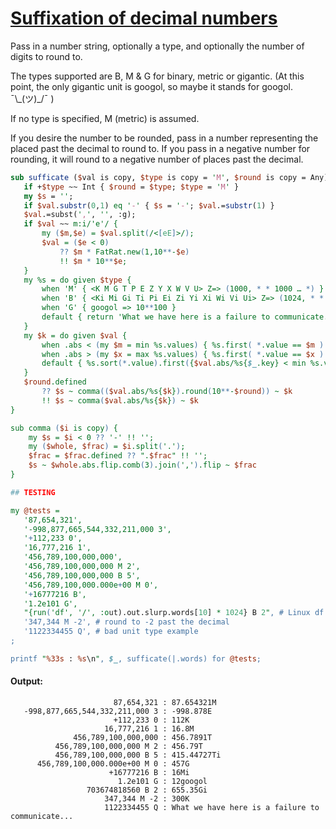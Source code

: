 [1]: https://rosettacode.org/wiki/Suffixation_of_decimal_numbers

# [Suffixation of decimal numbers][1]





Pass in a number string, optionally a type, and optionally the number of digits to round to.



The types supported are B, M &amp; G for binary, metric or gigantic. (At this point, the only gigantic unit is googol, so maybe it stands for googol. ¯\\_(ツ)\_/¯ )



If no type is specified, M (metric) is assumed.



If you desire the number to be rounded, pass in a number representing the placed past the decimal to round to. If you pass in a negative number for rounding, it will round to a negative number of places past the decimal.

```perl
sub sufficate ($val is copy, $type is copy = 'M', $round is copy = Any) {
   if +$type ~~ Int { $round = $type; $type = 'M' }
   my $s = '';
   if $val.substr(0,1) eq '-' { $s = '-'; $val.=substr(1) }
   $val.=subst(',', '', :g);
   if $val ~~ m:i/'e'/ {
       my ($m,$e) = $val.split(/<[eE]>/);
       $val = ($e < 0)
           ?? $m * FatRat.new(1,10**-$e)
           !! $m * 10**$e;
   }
   my %s = do given $type {
       when 'M' { <K M G T P E Z Y X W V U> Z=> (1000, * * 1000 … *) }
       when 'B' { <Ki Mi Gi Ti Pi Ei Zi Yi Xi Wi Vi Ui> Z=> (1024, * * 1024 … *) }
       when 'G' { googol => 10**100 }
       default { return 'What we have here is a failure to communicate...' }
   }
   my $k = do given $val {
       when .abs < (my $m = min %s.values) { %s.first( *.value == $m ).key };
       when .abs > (my $x = max %s.values) { %s.first( *.value == $x ).key };
       default { %s.sort(*.value).first({$val.abs/%s{$_.key} < min %s.values}).key}
   }
   $round.defined
       ?? $s ~ comma(($val.abs/%s{$k}).round(10**-$round)) ~ $k
       !! $s ~ comma($val.abs/%s{$k}) ~ $k
}

sub comma ($i is copy) {
    my $s = $i < 0 ?? '-' !! '';
    my ($whole, $frac) = $i.split('.');
    $frac = $frac.defined ?? ".$frac" !! '';
    $s ~ $whole.abs.flip.comb(3).join(',').flip ~ $frac
}

## TESTING

my @tests =
   '87,654,321',
   '-998,877,665,544,332,211,000 3',
   '+112,233 0',
   '16,777,216 1',
   '456,789,100,000,000',
   '456,789,100,000,000 M 2',
   '456,789,100,000,000 B 5',
   '456,789,100,000.000e+00 M 0',
   '+16777216 B',
   '1.2e101 G',
   "{run('df', '/', :out).out.slurp.words[10] * 1024} B 2", # Linux df returns Kilobytes by default
   '347,344 M -2', # round to -2 past the decimal
   '1122334455 Q', # bad unit type example
;

printf "%33s : %s\n", $_, sufficate(|.words) for @tests;
```

#### Output:
```
                       87,654,321 : 87.654321M
   -998,877,665,544,332,211,000 3 : -998.878E
                       +112,233 0 : 112K
                     16,777,216 1 : 16.8M
              456,789,100,000,000 : 456.7891T
          456,789,100,000,000 M 2 : 456.79T
          456,789,100,000,000 B 5 : 415.44727Ti
      456,789,100,000.000e+00 M 0 : 457G
                      +16777216 B : 16Mi
                        1.2e101 G : 12googol
                 703674818560 B 2 : 655.35Gi
                     347,344 M -2 : 300K
                     1122334455 Q : What we have here is a failure to communicate...
```
